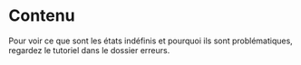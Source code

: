 #                                 Contenu

Pour voir ce que sont les états indéfinis et pourquoi ils sont problématiques,
regardez le tutoriel dans le dossier erreurs.
